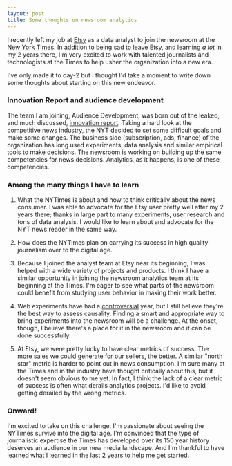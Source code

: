 ```yaml
---
layout: post
title: Some thoughts on newsroom analytics
---
```

I recently left my job at [Etsy](www.etsy.com) as a data analyst to join the newsroom at the [New York Times](www.nytimes.com). In addition to being sad to leave Etsy, and learning *a lot* in my 2 years there, I'm very excited to work with talented journalists and technologists at the Times to help usher the organization into a new era. 

I've only made it to day-2 but I thought I'd take a moment to write down some thoughts about starting on this new endeavor. 

### Innovation Report and audience development

The team I am joining, Audience Development, was born out of the leaked, and much discussed, [innovation report](http://www.scribd.com/doc/224608514/The-Full-New-York-Times-Innovation-Report). Taking a hard look at the competitive news industry, the NYT decided to set some difficult goals and make some changes. The business side (subscription, ads, finance) of the organization has long used experiments, data analysis and similar empirical tools to make decisions. The newsroom is working on building up the same competencies for news decisions. Analytics, as it happens, is one of these competencies. 

### Among the many things I have to learn

1. What the NYTimes is about and how to think critically about the news consumer. I was able to advocate for the Etsy user pretty well after my 2 years there; thanks in large part to many experiments, user research and tons of data analysis. I would like to learn about and advocate for the NYT news reader in the same way.

2. How does the NYTimes plan on carrying its success in high quality journalism over to the digital age. 

3. Because I joined the analyst team at Etsy near its beginning, I was helped with a wide variety of projects and products. I think I have a similar opportunity in joining the newsroom analytics team at its beginning at the Times. I'm eager to see what parts of the newsroom could benefit from studying user behavior in making their work better. 

4. Web experiments have had a [controversial](http://blog.okcupid.com/index.php/we-experiment-on-human-beings/) year, but I still believe they're the best way to assess causality. Finding a smart and appropriate way to bring experiments into the newsroom will be a challenge. At the onset, though, I believe there's a place for it in the newsroom and it can be done successfully. 

5. At Etsy, we were pretty lucky to have clear metrics of success. The more sales we could generate for our sellers, the better. A similar "north star" metric is harder to point out in news consumption. I'm sure many at the Times and in the industry have thought critically about this, but it doesn't seem obvious to me yet. In fact, I think the lack of a clear metric of success is often what derails analytics projects. I'd like to avoid getting derailed by the wrong metrics.

### Onward!

I'm excited to take on this challenge. I'm passionate about seeing the NYTimes survive into the digital age. I'm convinced that the type of journalistic expertise the Times has developed over its 150 year history deserves an audience in our new media landscape. And I'm thankful to have learned what I learned in the last 2 years to help me get started.